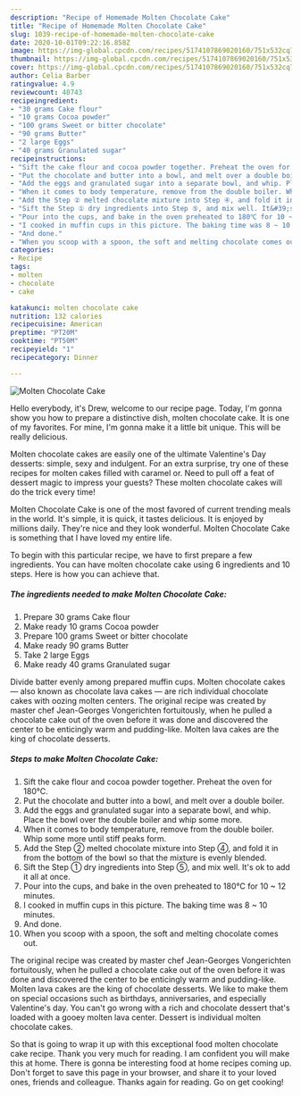 ```yaml
---
description: "Recipe of Homemade Molten Chocolate Cake"
title: "Recipe of Homemade Molten Chocolate Cake"
slug: 1039-recipe-of-homemade-molten-chocolate-cake
date: 2020-10-01T09:22:16.858Z
image: https://img-global.cpcdn.com/recipes/5174107869020160/751x532cq70/molten-chocolate-cake-recipe-main-photo.jpg
thumbnail: https://img-global.cpcdn.com/recipes/5174107869020160/751x532cq70/molten-chocolate-cake-recipe-main-photo.jpg
cover: https://img-global.cpcdn.com/recipes/5174107869020160/751x532cq70/molten-chocolate-cake-recipe-main-photo.jpg
author: Celia Barber
ratingvalue: 4.9
reviewcount: 40743
recipeingredient:
- "30 grams Cake flour"
- "10 grams Cocoa powder"
- "100 grams Sweet or bitter chocolate"
- "90 grams Butter"
- "2 large Eggs"
- "40 grams Granulated sugar"
recipeinstructions:
- "Sift the cake flour and cocoa powder together. Preheat the oven for 180℃."
- "Put the chocolate and butter into a bowl, and melt over a double boiler."
- "Add the eggs and granulated sugar into a separate bowl, and whip. Place the bowl over the double boiler and whip some more."
- "When it comes to body temperature, remove from the double boiler. Whip some more until stiff peaks form."
- "Add the Step ② melted chocolate mixture into Step ④, and fold it in from the bottom of the bowl so that the mixture is evenly blended."
- "Sift the Step ① dry ingredients into Step ⑤, and mix well. It&#39;s ok to add it all at once."
- "Pour into the cups, and bake in the oven preheated to 180℃ for 10 ~ 12 minutes."
- "I cooked in muffin cups in this picture. The baking time was 8 ~ 10 minutes."
- "And done."
- "When you scoop with a spoon, the soft and melting chocolate comes out."
categories:
- Recipe
tags:
- molten
- chocolate
- cake

katakunci: molten chocolate cake 
nutrition: 132 calories
recipecuisine: American
preptime: "PT20M"
cooktime: "PT50M"
recipeyield: "1"
recipecategory: Dinner

---
```



![Molten Chocolate Cake](https://img-global.cpcdn.com/recipes/5174107869020160/751x532cq70/molten-chocolate-cake-recipe-main-photo.jpg)

Hello everybody, it's Drew, welcome to our recipe page. Today, I'm gonna show you how to prepare a distinctive dish, molten chocolate cake. It is one of my favorites. For mine, I'm gonna make it a little bit unique. This will be really delicious.

Molten chocolate cakes are easily one of the ultimate Valentine&#39;s Day desserts: simple, sexy and indulgent. For an extra surprise, try one of these recipes for molten cakes filled with caramel or. Need to pull off a feat of dessert magic to impress your guests? These molten chocolate cakes will do the trick every time!

Molten Chocolate Cake is one of the most favored of current trending meals in the world. It's simple, it is quick, it tastes delicious. It is enjoyed by millions daily. They're nice and they look wonderful. Molten Chocolate Cake is something that I have loved my entire life.


To begin with this particular recipe, we have to first prepare a few ingredients. You can have molten chocolate cake using 6 ingredients and 10 steps. Here is how you can achieve that.

<!--inarticleads1-->

##### The ingredients needed to make Molten Chocolate Cake:

1. Prepare 30 grams Cake flour
1. Make ready 10 grams Cocoa powder
1. Prepare 100 grams Sweet or bitter chocolate
1. Make ready 90 grams Butter
1. Take 2 large Eggs
1. Make ready 40 grams Granulated sugar


Divide batter evenly among prepared muffin cups. Molten chocolate cakes — also known as chocolate lava cakes — are rich individual chocolate cakes with oozing molten centers. The original recipe was created by master chef Jean-Georges Vongerichten fortuitously, when he pulled a chocolate cake out of the oven before it was done and discovered the center to be enticingly warm and pudding-like. Molten lava cakes are the king of chocolate desserts. 

<!--inarticleads2-->

##### Steps to make Molten Chocolate Cake:

1. Sift the cake flour and cocoa powder together. Preheat the oven for 180℃.
1. Put the chocolate and butter into a bowl, and melt over a double boiler.
1. Add the eggs and granulated sugar into a separate bowl, and whip. Place the bowl over the double boiler and whip some more.
1. When it comes to body temperature, remove from the double boiler. Whip some more until stiff peaks form.
1. Add the Step ② melted chocolate mixture into Step ④, and fold it in from the bottom of the bowl so that the mixture is evenly blended.
1. Sift the Step ① dry ingredients into Step ⑤, and mix well. It&#39;s ok to add it all at once.
1. Pour into the cups, and bake in the oven preheated to 180℃ for 10 ~ 12 minutes.
1. I cooked in muffin cups in this picture. The baking time was 8 ~ 10 minutes.
1. And done.
1. When you scoop with a spoon, the soft and melting chocolate comes out.


The original recipe was created by master chef Jean-Georges Vongerichten fortuitously, when he pulled a chocolate cake out of the oven before it was done and discovered the center to be enticingly warm and pudding-like. Molten lava cakes are the king of chocolate desserts. We like to make them on special occasions such as birthdays, anniversaries, and especially Valentine&#39;s day. You can&#39;t go wrong with a rich and chocolate dessert that&#39;s loaded with a gooey molten lava center. Dessert is individual molten chocolate cakes. 

So that is going to wrap it up with this exceptional food molten chocolate cake recipe. Thank you very much for reading. I am confident you will make this at home. There is gonna be interesting food at home recipes coming up. Don't forget to save this page in your browser, and share it to your loved ones, friends and colleague. Thanks again for reading. Go on get cooking!
